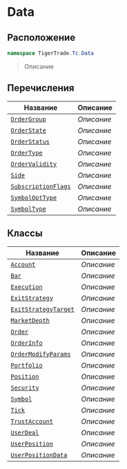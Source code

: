 
# Data
## Расположение
```csharp    
namespace TigerTrade.Tc.Data
```
> Описание


## Перечисления
| Название | Описание |
| --- | --- |
| [`OrderGroup`](./Data/OrderGroup.cs.md) | *Описание* |
| [`OrderState`](./Data/OrderState.cs.md) | *Описание* |
| [`OrderStatus`](./Data/OrderStatus.cs.md) | *Описание* |
| [`OrderType`](./Data/OrderType.cs.md) | *Описание* |
| [`OrderValidity`](./Data/OrderValidity.cs.md) | *Описание* |
| [`Side`](./Data/Side.cs.md) | *Описание* |
| [`SubscriptionFlags`](./Data/SubscriptionFlags.cs.md) | *Описание* |
| [`SymbolOptType`](./Data/SymbolOptType.cs.md) | *Описание* |
| [`SymbolType`](./Data/SymbolType.cs.md) | *Описание* |

## Классы
| Название | Описание |
| --- | --- |
| [`Account`](./Data/Account.cs.md) | *Описание* |
| [`Bar`](./Data/Bar.cs.md) | *Описание* |
| [`Execution`](./Data/Execution.cs.md) | *Описание* |
| [`ExitStrategy`](./Data/ExitStrategy.cs.md) | *Описание* |
| [`ExitStrategyTarget`](./Data/ExitStrategyTarget.cs.md) | *Описание* |
| [`MarketDepth`](./Data/MarketDepth.cs.md) | *Описание* |
| [`Order`](./Data/Order.cs.md) | *Описание* |
| [`OrderInfo`](./Data/OrderInfo.cs.md) | *Описание* |
| [`OrderModifyParams`](./Data/OrderModifyParams.cs.md) | *Описание* |
| [`Portfolio`](./Data/Portfolio.cs.md) | *Описание* |
| [`Position`](./Data/Position.cs.md) | *Описание* |
| [`Security`](./Data/Security.cs.md) | *Описание* |
| [`Symbol`](./Data/Symbol.cs.md) | *Описание* |
| [`Tick`](./Data/Tick.cs.md) | *Описание* |
| [`TrustAccount`](./Data/TrustAccount.cs.md) | *Описание* |
| [`UserDeal`](./Data/UserDeal.cs.md) | *Описание* |
| [`UserPosition`](./Data/UserPosition.cs.md) | *Описание* |
| [`UserPositionData`](./Data/UserPositionData.cs.md) | *Описание* |
